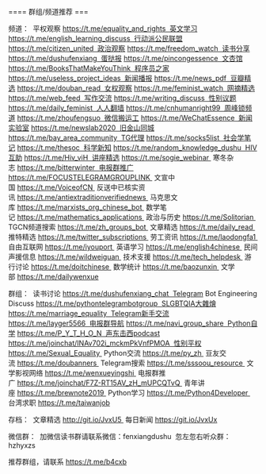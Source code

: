 ==== 群组/频道推荐 ===

频道：  平权观察 https://t.me/equality_and_rights  英文学习 https://t.me/english_learning_discuss  行动派公民联盟 https://t.me/citizen_united  政治观察 https://t.me/freedom_watch  读书分享 https://t.me/dushufenxiang  蛋挞报 https://t.me/pincongessence  文杏馆 https://t.me/BooksThatMakeYouThink  程序员之家 https://t.me/useless_project_ideas  新闻播报 https://t.me/news_pdf  豆瓣精选 https://t.me/douban_read  女权观察 https://t.me/feminist_watch  网摘精选 https://t.me/web_feed  写作交流 https://t.me/writing_discuss  性别议题 https://t.me/daily_feminist  人人翻墙 https://t.me/cnhumanright99  周峰锁频道 https://t.me/zhoufengsuo  微信搬运工 https://t.me/WeChatEssence  新闻实验室 https://t.me/newslab2020  旧金山同城 https://t.me/bay_area_community  TG代理 https://t.me/socks5list  社会学笔记 https://t.me/thesoc  科学新知 https://t.me/random_knowledge_dushu  HIV互助 https://t.me/Hiv_viH  讲座精选 https://t.me/sogie_webinar  寒冬杂志 https://t.me/bitterwinter  电报群推广 https://t.me/FOCUSTELEGRAMGROUPLINK  文宣中国 https://t.me/VoiceofCN  反送中已核实资讯 https://t.me/antiextraditionverifiednews  马克思文库 https://t.me/marxists_org_chinese_bot  数学笔记 https://t.me/mathematics_applications  政治与历史 https://t.me/Solitorian  TGCN频道搜索 https://t.me/zh_groups_bot  文章精选 https://t.me/daily_read  推特精选 https://t.me/twitter_subscriptions  劳工资讯 https://t.me/laodongfa1  自由互联网 https://t.me/iyouport  英语学习 https://t.me/english4chinese  民间声援信息 https://t.me/wildweiguan  技术支援 https://t.me/tech_helpdesk  游行讨论 https://t.me/doitchinese  数学统计 https://t.me/baozunxin  文学部 https://t.me/dailywenxue

群组：  读书讨论 https://t.me/dushufenxiang_chat  Telegram Bot Engineering Discuss https://t.me/pythontelegrambotgroup  SLGBTQIA大雜燴 https://t.me/marriage_equality  Telegram新手交流 https://t.me/layger5566  电报群导航 https://t.me/navi_group_share  Python自学 https://t.me/P_Y_T_H_O_N  声东击西podcast https://t.me/joinchat/INAv702i_mckmPkVnfPMOA  性别平权 https://t.me/Sexual_Equality  Python交流 https://t.me/py_zh  豆友交流 https://t.me/doubanners  Telegram搜索 https://t.me/sssoou_resource  文学影视网络 https://t.me/wenxueyingshi  电报群推广 https://t.me/joinchat/F7Z-RT15AV_zH_mUPCQTvQ  青年讲座 https://t.me/brewnote2019  Python学习 https://t.me/Python4Developer  台湾求职 https://t.me/taiwanjob

存档：  文章精选 http://git.io/JvxU5  每日新闻 https://git.io/JvxUx

微信群：  加微信读书群请联系微信：fenxiangdushu  忽左忽右听众群：hzhyxzs

推荐群组，请联系 https://t.me/b4cxb